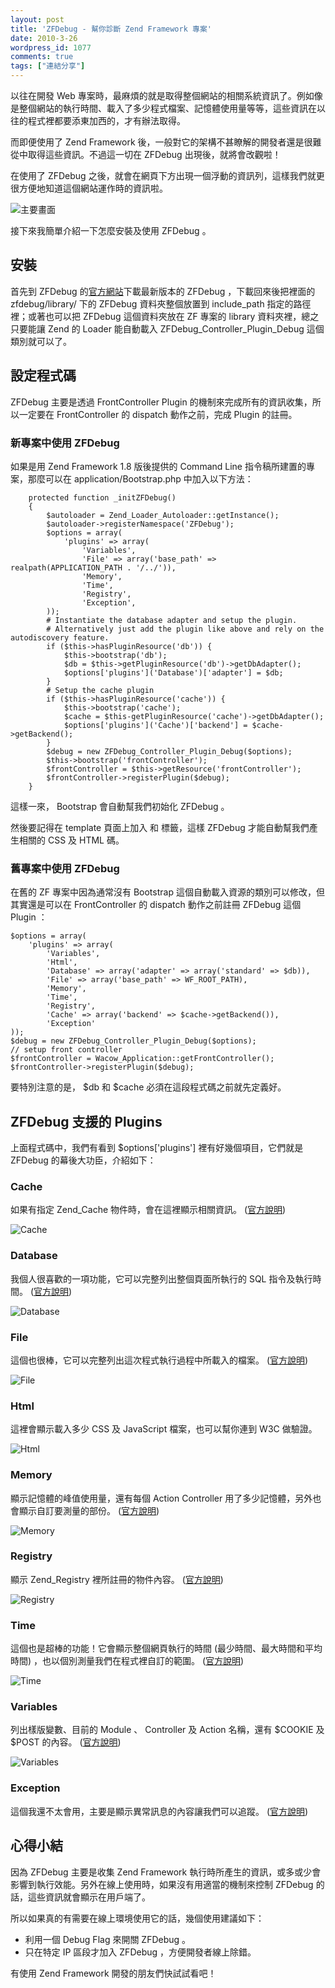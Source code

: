 ```yaml
---
layout: post
title: 'ZFDebug - 幫你診斷 Zend Framework 專案'
date: 2010-3-26
wordpress_id: 1077
comments: true
tags: ["連結分享"]
---
```


以往在開發 Web 專案時，最麻煩的就是取得整個網站的相關系統資訊了。例如像是整個網站的執行時間、載入了多少程式檔案、記憶體使用量等等，這些資訊在以往的程式裡都要添東加西的，才有辦法取得。

而即便使用了 Zend Framework 後，一般對它的架構不甚瞭解的開發者還是很難從中取得這些資訊。不過這一切在 ZFDebug 出現後，就將會改觀啦！

在使用了 ZFDebug 之後，就會在網頁下方出現一個浮動的資訊列，這樣我們就更很方便地知道這個網站運作時的資訊啦。

![主要畫面](/resources/zfdebug/main.png)

接下來我簡單介紹一下怎麼安裝及使用 ZFDebug 。

<!--more-->

## 安裝

首先到 ZFDebug 的[官方網站](http://code.google.com/p/zfdebug/)下載最新版本的 ZFDebug ，下載回來後把裡面的 zfdebug/library/ 下的 ZFDebug 資料夾整個放置到 include_path 指定的路徑裡；或著也可以把 ZFDebug 這個資料夾放在 ZF 專案的 library 資料夾裡，總之只要能讓 Zend 的 Loader 能自動載入 ZFDebug_Controller_Plugin_Debug 這個類別就可以了。

## 設定程式碼

ZFDebug 主要是透過 FrontController Plugin 的機制來完成所有的資訊收集，所以一定要在 FrontController 的 dispatch 動作之前，完成 Plugin 的註冊。

### 新專案中使用 ZFDebug

如果是用 Zend Framework 1.8 版後提供的 Command Line 指令稿所建置的專案，那麼可以在 application/Bootstrap.php 中加入以下方法：

```
    protected function _initZFDebug()
    {
        $autoloader = Zend_Loader_Autoloader::getInstance();
        $autoloader->registerNamespace('ZFDebug');
        $options = array(
            'plugins' => array(
                'Variables',
                'File' => array('base_path' => realpath(APPLICATION_PATH . '/../')),
                'Memory',
                'Time',
                'Registry',
                'Exception',
        ));
        # Instantiate the database adapter and setup the plugin.
        # Alternatively just add the plugin like above and rely on the autodiscovery feature.
        if ($this->hasPluginResource('db')) {
            $this->bootstrap('db');
            $db = $this->getPluginResource('db')->getDbAdapter();
            $options['plugins']('Database')['adapter'] = $db;
        }
        # Setup the cache plugin
        if ($this->hasPluginResource('cache')) {
            $this->bootstrap('cache');
            $cache = $this-getPluginResource('cache')->getDbAdapter();
            $options['plugins']('Cache')['backend'] = $cache->getBackend();
        }
        $debug = new ZFDebug_Controller_Plugin_Debug($options);
        $this->bootstrap('frontController');
        $frontController = $this->getResource('frontController');
        $frontController->registerPlugin($debug);
    }

```

這樣一來， Bootstrap 會自動幫我們初始化 ZFDebug 。

然後要記得在 template 頁面上加入 <head> 和 <body> 標籤，這樣 ZFDebug 才能自動幫我們產生相關的 CSS 及 HTML 碼。

### 舊專案中使用 ZFDebug

在舊的 ZF 專案中因為通常沒有 Bootstrap 這個自動載入資源的類別可以修改，但其實還是可以在 FrontController 的 dispatch 動作之前註冊 ZFDebug 這個 Plugin ：

```
$options = array(
    'plugins' => array(
        'Variables',
        'Html',
        'Database' => array('adapter' => array('standard' => $db)),
        'File' => array('base_path' => WF_ROOT_PATH),
        'Memory',
        'Time',
        'Registry',
        'Cache' => array('backend' => $cache->getBackend()),
        'Exception'
));
$debug = new ZFDebug_Controller_Plugin_Debug($options);
// setup front controller
$frontController = Wacow_Application::getFrontController();
$frontController->registerPlugin($debug);

```

要特別注意的是， $db 和 $cache 必須在這段程式碼之前就先定義好。

## ZFDebug 支援的 Plugins

上面程式碼中，我們有看到 $options['plugins'] 裡有好幾個項目，它們就是 ZFDebug 的幕後大功臣，介紹如下：

### Cache

如果有指定 Zend_Cache 物件時，會在這裡顯示相關資訊。 ([官方說明](http://code.google.com/p/zfdebug/wiki/Documentation_Plugin_Cache))

![Cache](/resources/zfdebug/cache.png)

### Database

我個人很喜歡的一項功能，它可以完整列出整個頁面所執行的 SQL 指令及執行時間。 ([官方說明](http://code.google.com/p/zfdebug/wiki/Documentation_Plugin_Database))

![Database](/resources/zfdebug/database.png)

### File

這個也很棒，它可以完整列出這次程式執行過程中所載入的檔案。 ([官方說明](http://code.google.com/p/zfdebug/wiki/Documentation_Plugin_File))

![File](/resources/zfdebug/file.png)

### Html

這裡會顯示載入多少 CSS 及 JavaScript 檔案，也可以幫你連到 W3C 做驗證。

![Html](/resources/zfdebug/html.png)

### Memory

顯示記憶體的峰值使用量，還有每個 Action Controller 用了多少記憶體，另外也會顯示自訂要測量的部份。 ([官方說明](http://code.google.com/p/zfdebug/wiki/Documentation_Plugin_Memory))

![Memory](/resources/zfdebug/memory.png)

### Registry

顯示 Zend_Registry 裡所註冊的物件內容。 ([官方說明](http://code.google.com/p/zfdebug/wiki/Documentation_Plugin_Registry))

![Registry](/resources/zfdebug/registry.png)

### Time

這個也是超棒的功能！它會顯示整個網頁執行的時間 (最少時間、最大時間和平均時間) ，也以個別測量我們在程式裡自訂的範圍。 ([官方說明](http://code.google.com/p/zfdebug/wiki/Documentation_Plugin_Time))

![Time](/resources/zfdebug/time.png)

### Variables

 列出樣版變數、目前的 Module 、 Controller 及 Action 名稱，還有 $COOKIE 及 $POST 的內容。 ([官方說明](http://code.google.com/p/zfdebug/wiki/Documentation_Plugin_Variables))

![Variables](/resources/zfdebug/variables.png)

### Exception

這個我還不太會用，主要是顯示異常訊息的內容讓我們可以追蹤。 ([官方說明](http://code.google.com/p/zfdebug/wiki/Documentation_Plugin_Exception))

## 心得小結

因為 ZFDebug 主要是收集 Zend Framework 執行時所產生的資訊，或多或少會影響到執行效能。另外在線上使用時，如果沒有用適當的機制來控制 ZFDebug 的話，這些資訊就會顯示在用戶端了。

所以如果真的有需要在線上環境使用它的話，幾個使用建議如下：

  * 利用一個 Debug Flag 來開關 ZFDebug 。
  * 只在特定 IP 區段才加入 ZFDebug ，方便開發者線上除錯。


有使用 Zend Framework 開發的朋友們快試試看吧！
